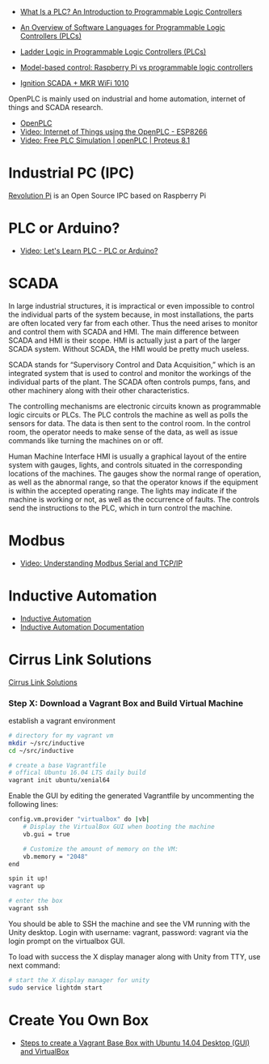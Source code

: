 
* [What Is a PLC? An Introduction to Programmable Logic Controllers](https://www.allaboutcircuits.com/technical-articles/what-is-a-plc-introduction-to-programmable-logic-controllers/)
* [An Overview of Software Languages for Programmable Logic Controllers (PLCs)](https://www.allaboutcircuits.com/technical-articles/overview-software-languages-for-programmable-logic-controllers-plcs)
* [Ladder Logic in Programmable Logic Controllers (PLCs)](https://www.allaboutcircuits.com/technical-articles/ladder-logic-programmable-logic-controller/)
* [Model-based control: Raspberry Pi vs programmable logic controllers](https://www.controlglobal.com/articles/2020/raspberry-pi-vs-plc-for-model-based-control/)

* [Ignition SCADA + MKR WiFi 1010](https://www.hackster.io/NRobinson2/ignition-scada-mkr-wifi-1010-4d2284)





OpenPLC is mainly used on industrial and home automation, internet of things and SCADA research.

* [OpenPLC](http://www.openplcproject.com/)
* [Video: Internet of Things using the OpenPLC - ESP8266](https://www.youtube.com/watch?v=xpTBpFHyluw)
* [Video: Free PLC Simulation | openPLC | Proteus 8.1](https://www.youtube.com/watch?v=WSCU0faw9-Y)

# Industrial PC (IPC)
[Revolution Pi](https://revolution.kunbus.com/)
is an Open Source IPC based on Raspberry Pi

# PLC or Arduino?
* [Video: Let's Learn PLC - PLC or Arduino?](https://www.youtube.com/watch?v=J4pMD-XfYlo)

# SCADA
In large industrial structures, it is impractical or even impossible to control the individual parts of the system because, in most installations, the parts are often located very far from each other. Thus the need arises to monitor and control them with SCADA and HMI. The main difference between SCADA and HMI is their scope. HMI is actually just a part of the larger SCADA system. Without SCADA, the HMI would be pretty much useless.

SCADA stands for “Supervisory Control and Data Acquisition,”
which is an integrated system that is used to control and monitor
the workings of the individual parts of the plant.
The SCADA often controls pumps, fans, and other machinery along with their other characteristics.

The controlling mechanisms are electronic circuits known as programmable logic circuits or PLCs.
The PLC controls the machine as well as polls the sensors for data. The data is then sent to the control room.
In the control room, the operator needs to make sense of the data,
as well as issue commands like turning the machines on or off.

Human Machine Interface HMI is usually a graphical layout of the entire system
with gauges, lights, and controls situated in the corresponding locations of the machines.
The gauges show the normal range of operation, as well as the abnormal range,
so that the operator knows if the equipment is within the accepted operating range.
The lights may indicate if the machine is working or not,
as well as the occurrence of faults.
The controls send the instructions to the PLC, which in turn control the machine.

# Modbus
* [Video: Understanding Modbus Serial and TCP/IP](https://www.youtube.com/watch?v=k993tAFRLSE)

# Inductive Automation
* [Inductive Automation](https://inductiveautomation.com/)
* [Inductive Automation Documentation](https://docs.inductiveautomation.com/)

# Cirrus Link Solutions
[Cirrus Link Solutions](https://www.cirrus-link.com/)

### Step X: Download a Vagrant Box and Build Virtual Machine
establish a vagrant environment

```bash
# directory for my vagrant vm
mkdir ~/src/inductive
cd ~/src/inductive

# create a base Vagrantfile
# offical Ubuntu 16.04 LTS daily build
vagrant init ubuntu/xenial64
```

Enable the GUI by editing the generated Vagrantfile by uncommenting the following lines:

```bash
config.vm.provider "virtualbox" do |vb|
    # Display the VirtualBox GUI when booting the machine
    vb.gui = true

    # Customize the amount of memory on the VM:
    vb.memory = "2048"
end
```


```bash
spin it up!
vagrant up

# enter the box
vagrant ssh
```

You should be able to SSH the machine and see the VM running with the Unity desktop.
Login with username: vagrant, password: vagrant via the login prompt on the virtualbox GUI.

To load with success the X display manager along with Unity from TTY, use next command:

```bash
# start the X display manager for unity
sudo service lightdm start
```

# Create You Own Box
* [Steps to create a Vagrant Base Box with Ubuntu 14.04 Desktop (GUI) and VirtualBox](http://aruizca.com/steps-to-create-a-vagrant-base-box-with-ubuntu-14-04-desktop-gui-and-virtualbox/)
